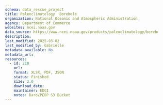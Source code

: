 ```yaml
---
schema: data_rescue_project 
title: Paleoclimatology  Borehole
organization: National Oceanic and Atmospheric Administration
agency: Department of Commerce
websites: ncei.noaa.gov
data_source: https://www.ncei.noaa.gov/products/paleoclimatology/borehole
description: 
last_modified: 2025-03-02
last_modified_by: Gabrielle
metadata_available: No
metadata_url: 
resources:
  - id: 218
    url: 
    format: XLSX, PDF, JSON
    status: Finished
    size: 2.0
    download_date: 
    maintainer: EDGI
    notes: Daro/PEDP S3 Bucket
---
```

